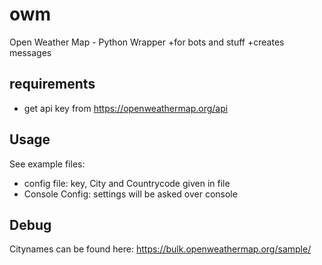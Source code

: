 # owm
Open Weather Map - Python Wrapper
+for bots and stuff
+creates messages 

##  requirements 
+ get api key from https://openweathermap.org/api

## Usage
See example files:  
+ config file: key, City and Countrycode given in file
+ Console Config: settings will be asked over console

## Debug
Citynames can be found here: https://bulk.openweathermap.org/sample/
